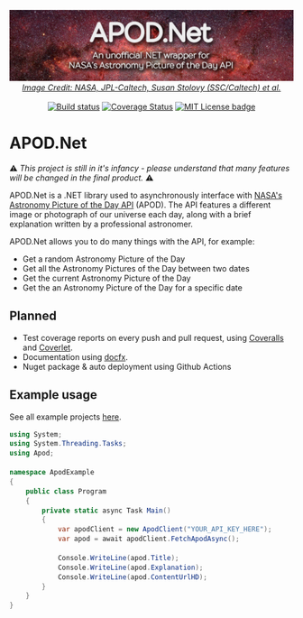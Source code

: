 <p align="center">
  <a href="#"><img alt="APOD.Net, an unofficial " src="img/banner.jpg" /></a>
  <em><a href="https://www.nasa.gov/image-feature/revealing-the-milky-way-s-center">Image Credit: NASA, JPL-Caltech, Susan Stolovy (SSC/Caltech) et al.</a></em><br><br>
  <a href="https://github.com/LeMorrow/APOD.Net/actions?query=workflow%3ABuild"><img src="https://github.com/LeMorrow/APOD.Net/workflows/Build/badge.svg" alt="Build status"></a>
  <a href='https://coveralls.io/github/LeMorrow/APOD.Net?branch=master'><img src='https://coveralls.io/repos/github/LeMorrow/APOD.Net/badge.svg?branch=master' alt='Coverage Status' /></a>
  <a href="https://github.com/LeMorrow/APOD.Net/blob/master/LICENSE"><img src="https://img.shields.io/badge/License-MIT-yellow.svg" alt="MIT License badge"></a>
</p>

# APOD.Net
:warning: *This project is still in it's infancy - please understand that many features will be changed in the final product.* :warning:

APOD.Net is a .NET library used to asynchronously interface with [NASA's Astronomy Picture of the Day API](https://api.nasa.gov/) (APOD). The API features a  different image or photograph of our universe each day, along with a brief explanation written by a professional astronomer.

APOD.Net allows you to do many things with the API, for example:
* Get a random Astronomy Picture of the Day
* Get all the Astronomy Pictures of the Day between two dates
* Get the current Astronomy Picture of the Day
* Get the an Astronomy Picture of the Day for a specific date

## Planned
* Test coverage reports on every push and pull request, using [Coveralls](https://coveralls.io/) and [Coverlet](https://github.com/tonerdo/coverlet).
* Documentation using [docfx](https://github.com/dotnet/docfx).
* Nuget package & auto deployment using Github Actions

## Example usage
See all example projects [here](../src/ExampleUsage/).
```cs
using System;
using System.Threading.Tasks;
using Apod;

namespace ApodExample
{
    public class Program
    {
        private static async Task Main()
        {
            var apodClient = new ApodClient("YOUR_API_KEY_HERE");
            var apod = await apodClient.FetchApodAsync();

            Console.WriteLine(apod.Title);
            Console.WriteLine(apod.Explanation);
            Console.WriteLine(apod.ContentUrlHD);
        }
    }
}
```
